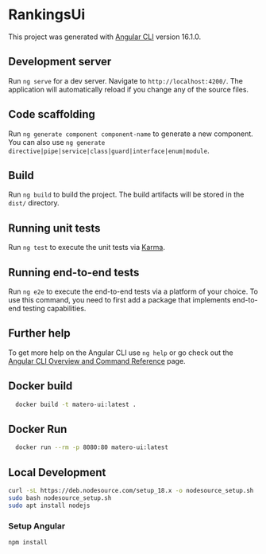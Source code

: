 # RankingsUi

This project was generated with [Angular CLI](https://github.com/angular/angular-cli) version 16.1.0.

## Development server

Run `ng serve` for a dev server. Navigate to `http://localhost:4200/`. The application will automatically reload if you change any of the source files.

## Code scaffolding

Run `ng generate component component-name` to generate a new component. You can also use `ng generate directive|pipe|service|class|guard|interface|enum|module`.

## Build

Run `ng build` to build the project. The build artifacts will be stored in the `dist/` directory.

## Running unit tests

Run `ng test` to execute the unit tests via [Karma](https://karma-runner.github.io).

## Running end-to-end tests

Run `ng e2e` to execute the end-to-end tests via a platform of your choice. To use this command, you need to first add a package that implements end-to-end testing capabilities.

## Further help

To get more help on the Angular CLI use `ng help` or go check out the [Angular CLI Overview and Command Reference](https://angular.io/cli) page.

## Docker build

```bash
  docker build -t matero-ui:latest .
```

## Docker Run

```bash
  docker run --rm -p 8080:80 matero-ui:latest
```

## Local Development

```bash	
curl -sL https://deb.nodesource.com/setup_18.x -o nodesource_setup.sh
sudo bash nodesource_setup.sh
sudo apt install nodejs
```

### Setup Angular
```bash
npm install
```
